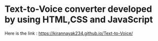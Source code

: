 # Text-to-Voice converter developed by using HTML,CSS and JavaScript
Here is the link :  https://kirannayak234.github.io/Text-to-Voice/

